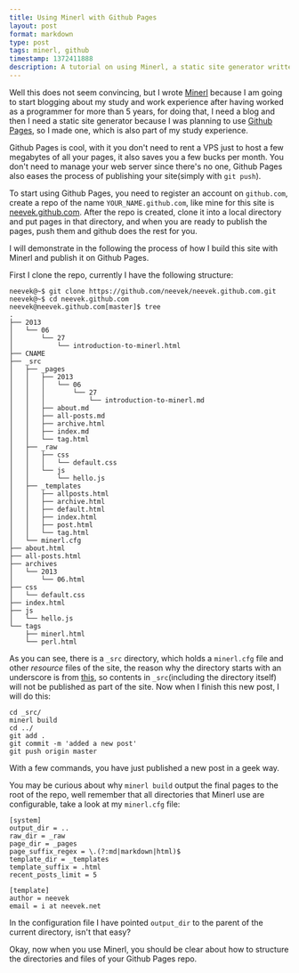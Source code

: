```yaml
---
title: Using Minerl with Github Pages
layout: post
format: markdown
type: post
tags: minerl, github
timestamp: 1372411888
description: A tutorial on using Minerl, a static site generator written in perl, with github pages.
---
```

Well this does not seem convincing, but I wrote [Minerl](https://github.com/neevek/minerl) because I am going to start blogging about my study and work experience after having worked as a programmer for more than 5 years, for doing that, I need a blog and then I need a static site generator because I was planning to use [Github Pages](http://pages.github.com/), so I made one, which is also part of my study experience.

Github Pages is cool, with it you don't need to rent a VPS just to host a few megabytes of all your pages, it also saves you a few bucks per month. You don't need to manage your web server since there's no one, Github Pages also eases the process of publishing your site(simply with `git push`).

To start using Github Pages, you need to register an account on `github.com`, create a repo of the name `YOUR_NAME.github.com`, like mine for this site is [neevek.github.com](https://github.com/neevek/neevek.github.com). After the repo is created, clone it into a local directory and put pages in that directory, and when you are ready to publish the pages, push them and github does the rest for you. 

I will demonstrate in the following the process of how I build this site with Minerl and publish it on Github Pages.

First I clone the repo, currently I have the following structure:


    neevek@~$ git clone https://github.com/neevek/neevek.github.com.git
    neevek@~$ cd neevek.github.com 
    neevek@neevek.github.com[master]$ tree
    .
    ├── 2013
    │   └── 06
    │       └── 27
    │           └── introduction-to-minerl.html
    ├── CNAME
    ├── _src
    │   ├── _pages
    │   │   ├── 2013
    │   │   │   └── 06
    │   │   │       └── 27
    │   │   │           └── introduction-to-minerl.md
    │   │   ├── about.md
    │   │   ├── all-posts.md
    │   │   ├── archive.html
    │   │   ├── index.md
    │   │   └── tag.html
    │   ├── _raw
    │   │   ├── css
    │   │   │   └── default.css
    │   │   └── js
    │   │       └── hello.js
    │   ├── _templates
    │   │   ├── allposts.html
    │   │   ├── archive.html
    │   │   ├── default.html
    │   │   ├── index.html
    │   │   ├── post.html
    │   │   └── tag.html
    │   └── minerl.cfg
    ├── about.html
    ├── all-posts.html
    ├── archives
    │   └── 2013
    │       └── 06.html
    ├── css
    │   └── default.css
    ├── index.html
    ├── js
    │   └── hello.js
    └── tags
        ├── minerl.html
        └── perl.html

As you can see, there is a `_src` directory, which holds a `minerl.cfg` file and other *resource* files of the site, the reason why the directory starts with an underscore is from [this](http://help.github.com/articles/files-that-start-with-an-underscore-are-missing), so contents in `_src`(including the directory itself) will not be published as part of the site. Now when I finish this new post, I will do this:

    cd _src/
    minerl build
    cd ../
    git add .
    git commit -m 'added a new post'
    git push origin master

With a few commands, you have just published a new post in a geek way.

You may be curious about why `minerl build` output the final pages to the root of the repo, well remember that all directories that Minerl use are configurable, take a look at my `minerl.cfg` file:

    [system]
    output_dir = .. 
    raw_dir = _raw
    page_dir = _pages
    page_suffix_regex = \.(?:md|markdown|html)$
    template_dir = _templates
    template_suffix = .html
    recent_posts_limit = 5

    [template]
    author = neevek
    email = i at neevek.net

In the configuration file I have pointed `output_dir` to the parent of the current directory, isn't that easy?

Okay, now when you use Minerl, you should be clear about how to structure the directories and files of your Github Pages repo.
